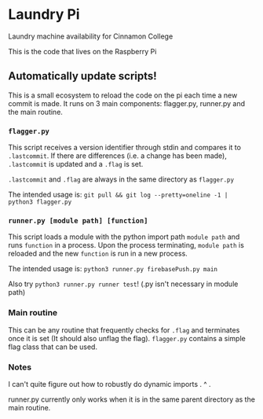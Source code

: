 # Laundry Pi
Laundry machine availability for Cinnamon College

This is the code that lives on the Raspberry Pi

## Automatically update scripts!
This is a small ecosystem to reload the code on the pi each time a new commit is
made. It runs on 3 main components: flagger.py, runner.py and the main routine.

### `flagger.py`
This script receives a version identifier through stdin and compares it to
`.lastcommit`. If there are differences (i.e. a change has been made),
`.lastcommit` is updated and a `.flag` is set.

`.lastcommit` and `.flag` are always in the same directory as `flagger.py`

The intended usage is:
`git pull && git log --pretty=oneline -1 | python3 flagger.py`

### `runner.py [module path] [function]`
This script loads a module with the python import path `module path` and runs
`function` in a process. Upon the process terminating, `module path` is reloaded
and the new `function` is run in a new process.

The intended usage is: `python3 runner.py firebasePush.py main`

Also try `python3 runner.py runner test`! (.py isn't necessary in module path)

### Main routine
This can be any routine that frequently checks for `.flag` and terminates once
it is set (It should also unflag the flag). `flagger.py` contains a simple flag
class that can be used.

### Notes
I can't quite figure out how to robustly do dynamic imports . ^ .

runner.py currently only works when it is in the same parent directory as the
main routine.
